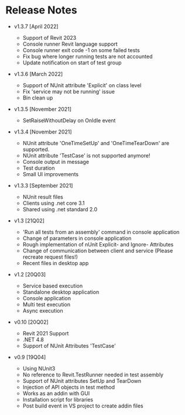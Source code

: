 # Release Notes
* v1.3.7 [April 2022]
    * Support of Revit 2023
    * Console runner Revit language support
    * Console runner exit code -1 on some failed tests
    * Fix bug where longer running tests are not accounted
    * Update notification on start of test group


* v1.3.6 [March 2022]
    * Support of NUnit attribute 'Explicit' on class level
    * Fix 'service may not be running' issue
    * Bin clean up

* v1.3.5 [November 2021]
    * SetRaiseWithoutDelay on OnIdle event

* v1.3.4 [November 2021]
    * NUnit attribute 'OneTimeSetUp' and 'OneTimeTearDown' are supported.
    * NUnit attribute 'TestCase' is not supported anymore!
    * Console output in message
    * Test duration
    * Small UI improvements

* v1.3.3 [September 2021]
    * NUnit result files
    * Clients using .net core 3.1
    * Shared using .net standard 2.0

* v1.3 [21Q02]
    * 'Run all tests from an assembly' command in console application
    * Change of parameters in console application
    * Rough implementation of nUnit Explicit- and Ignore- Attributes
    * Change of communication between client and service (Please recreate request files!)
    * Recent files in desktop app

* v1.2 [20Q03]
    * Service based execution
    * Standalone desktop application
    * Console application
    * Multi test execution
    * Async execution

* v0.10 [20Q02]
    * Revit 2021 Support
    * .NET 4.8
    * Support of NUnit Attributes 'TestCase'

* v0.9 [19Q04]
    * Using NUnit3
    * No reference to Revit.TestRunner needed in test assembly
    * Support of NUnit attributes SetUp and TearDown
    * Injection of API objects in test method   
    * Works as an addin with GUI
    * Installation script for libraries
    * Post build event in VS project to create addin files

